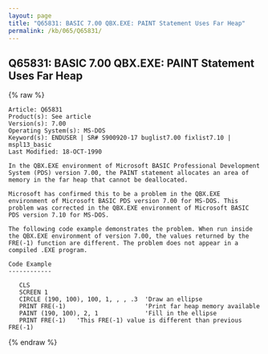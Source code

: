 ```yaml
---
layout: page
title: "Q65831: BASIC 7.00 QBX.EXE: PAINT Statement Uses Far Heap"
permalink: /kb/065/Q65831/
---
```


## Q65831: BASIC 7.00 QBX.EXE: PAINT Statement Uses Far Heap

{% raw %}

	Article: Q65831
	Product(s): See article
	Version(s): 7.00
	Operating System(s): MS-DOS
	Keyword(s): ENDUSER | SR# S900920-17 buglist7.00 fixlist7.10 | mspl13_basic
	Last Modified: 18-OCT-1990
	
	In the QBX.EXE environment of Microsoft BASIC Professional Development
	System (PDS) version 7.00, the PAINT statement allocates an area of
	memory in the far heap that cannot be deallocated.
	
	Microsoft has confirmed this to be a problem in the QBX.EXE
	environment of Microsoft BASIC PDS version 7.00 for MS-DOS. This
	problem was corrected in the QBX.EXE environment of Microsoft BASIC
	PDS version 7.10 for MS-DOS.
	
	The following code example demonstrates the problem. When run inside
	the QBX.EXE environment of version 7.00, the values returned by the
	FRE(-1) function are different. The problem does not appear in a
	compiled .EXE program.
	
	Code Example
	------------
	
	   CLS
	   SCREEN 1
	   CIRCLE (190, 100), 100, 1, , , .3  'Draw an ellipse
	   PRINT FRE(-1)                      'Print far heap memory available
	   PAINT (190, 100), 2, 1             'Fill in the ellipse
	   PRINT FRE(-1)   'This FRE(-1) value is different than previous FRE(-1)

{% endraw %}
